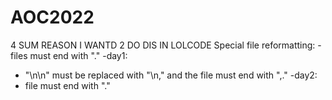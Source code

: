# AOC2022
4 SUM REASON I WANTD 2 DO DIS IN LOLCODE
Special file reformatting:
-files must end with "."
-day1:
  - "\n\n" must be replaced with "\n," and the file must end with ",."
 -day2:
  - file must end with "."
